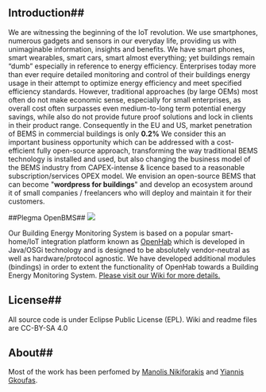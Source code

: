 ## Introduction##

We are witnessing the beginning of the IoT revolution. We use smartphones, numerous gadgets and sensors in our everyday life, providing us with unimaginable information, insights and benefits. We have smart phones, smart wearables, smart cars, smart almost everything; yet buildings remain “dumb” especially in reference to energy efficiency. 
Enterprises today more than ever require detailed monitoring and control of their buildings energy usage in their attempt to optimize energy efficiency and meet specified efficiency standards. However, traditional approaches (by large OEMs) most often do not make economic sense, especially for small enterprises, as overall cost often surpasses even medium-to-long term potential energy savings, while also do not provide future proof solutions and lock in clients in their product range. Consequently in the EU and US, market penetration of BEMS in commercial buildings is only **0.2%**
We consider this an important business opportunity which can be addressed with a cost-efficient fully open-source approach, transforming the way traditional BEMS technology is installed and used, but also changing the business model of the BEMS industry from CAPEX-intense & licence based to a reasonable subscription/services OPEX model.  We envision an open-source BEMS that can become "**wordpress for buildings**" and develop an ecosystem around it of small companies / freelancers who will deploy and maintain it for their customers. 

##Plegma OpenBMS##
![](https://raw.githubusercontent.com/wiki/ellak-monades-aristeias/PlegmaOpenBMS/screenshot.png)

Our Building Energy Monitoring System is based on a popular smart-home/IoT integration platform known as [OpenHab](http://openhab.org) which is developed in Java/OSGi technology and is designed to be absolutely vendor-neutral as well as hardware/protocol agnostic. We have developed additional modules (bindings) in order to extent the functionality of OpenHab towards a Building Energy Monitoring System.  [Please visit our Wiki for more details.](https://github.com/ellak-monades-aristeias/PlegmaOpenBMS/wiki)

## License##
All source code is under Eclipse Public License (EPL). Wiki and readme files are CC-BY-SA 4.0 

## About##
Most of the work has been perfomed by [Manolis Nikiforakis](http://linkedin.com/in/mnikiforakis) and [Yiannis Gkoufas](https://gr.linkedin.com/pub/yiannis-gkoufas/18/217/712).